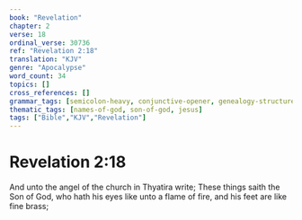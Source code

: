 ```yaml
---
book: "Revelation"
chapter: 2
verse: 18
ordinal_verse: 30736
ref: "Revelation 2:18"
translation: "KJV"
genre: "Apocalypse"
word_count: 34
topics: []
cross_references: []
grammar_tags: [semicolon-heavy, conjunctive-opener, genealogy-structure]
thematic_tags: [names-of-god, son-of-god, jesus]
tags: ["Bible","KJV","Revelation"]
---
```


# Revelation 2:18

And unto the angel of the church in Thyatira write; These things saith the Son of God, who hath his eyes like unto a flame of fire, and his feet are like fine brass;
